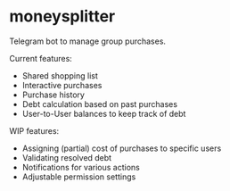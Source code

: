 # moneysplitter
Telegram bot to manage group purchases.

Current features:
- Shared shopping list
- Interactive purchases
- Purchase history
- Debt calculation based on past purchases
- User-to-User balances to keep track of debt

WIP features:
- Assigning (partial) cost of purchases to specific users
- Validating resolved debt
- Notifications for various actions
- Adjustable permission settings
